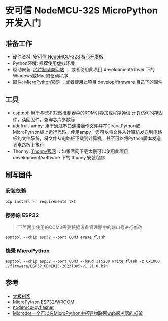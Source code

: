 # 安可信 NodeMCU-32S MicroPython 开发入门

## 准备工作

- 硬件资料: [安可信 NodeMCU-32S 核心开发板](https://docs.ai-thinker.com/esp32/boards/nodemcu_32s)
- Python环境: 推荐使用虚拟环境
- 驱动安装: [芯片制造商网站](https://www.silabs.com/developers/usb-to-uart-bridge-vcp-drivers?tab=overview) ； 或者使用此项目 development/driver 下的Windows或Mac的驱动程序
- 固件: [MicroPython官网](https://micropython.org/download/ESP32_GENERIC/) ；或者使用此项目 develop/firmware 目录下的固件

## 工具

- esptool: 用于与ESP32微控制器中的ROM引导加载程序通信,允许访问闪存固件，读回固件，查询芯片参数等
- adafruit-ampy: 用于通过串口连接操作文件并在CircuitPython或MicroPython板上运行代码。使用ampy，您可以将文件从计算机发送到电路板的文件系统，将文件从电路板下载到计算机，甚至可以将Python脚本发送到电路板上执行
- Thonny: [Thonny官网](https://thonny.org/) ；如果官网下载太慢可以使用此项目 development/software 下的 thonny 安装程序

## 刷写固件

### 安装依赖

```shell
pip install -r requirements.txt
```

### 擦除原 ESP32

> 下面两步使用的COM3需要根据设备管理器中的端口号进行修改

```shell
esptool --chip esp32 --port COM3 erase_flash
```

### 烧录 MicroPython

```shell
esptool --chip esp32 --port COM3 --baud 115200 write_flash -z 0x1000 ./firmware/ESP32_GENERIC-20231005-v1.21.0.bin
```

## 参考

- [太极创客](http://www.taichi-maker.com/homepage/download/)
- [MicroPython ESP32/WROOM](https://micropython.org/download/ESP32_GENERIC/)
- [nodemcu-pyflasher](https://gitcode.com/mirrors/marcelstoer/nodemcu-pyflasher/tree/master?init=initRepo)
- [Microdot一个可以在MicroPython中搭建物联网web服务器的框架](https://microdot.readthedocs.io/en/latest/index.html)